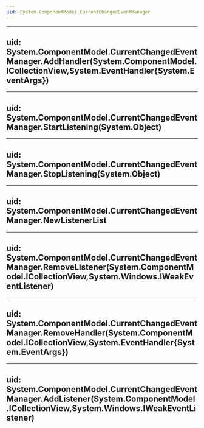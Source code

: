 ```yaml
---
uid: System.ComponentModel.CurrentChangedEventManager
---
```


---
uid: System.ComponentModel.CurrentChangedEventManager.AddHandler(System.ComponentModel.ICollectionView,System.EventHandler{System.EventArgs})
---

---
uid: System.ComponentModel.CurrentChangedEventManager.StartListening(System.Object)
---

---
uid: System.ComponentModel.CurrentChangedEventManager.StopListening(System.Object)
---

---
uid: System.ComponentModel.CurrentChangedEventManager.NewListenerList
---

---
uid: System.ComponentModel.CurrentChangedEventManager.RemoveListener(System.ComponentModel.ICollectionView,System.Windows.IWeakEventListener)
---

---
uid: System.ComponentModel.CurrentChangedEventManager.RemoveHandler(System.ComponentModel.ICollectionView,System.EventHandler{System.EventArgs})
---

---
uid: System.ComponentModel.CurrentChangedEventManager.AddListener(System.ComponentModel.ICollectionView,System.Windows.IWeakEventListener)
---
